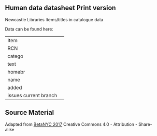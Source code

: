## Human data datasheet Print version

Newcastle Libraries Items/titles in catalogue data  

Data can be found here: 


| | |
|:---------| :-------------|
| Item |                       |
| RCN  | |
| catego | |
| text | |
| homebr | |
| name | |
| added | |
| issues current branch | |


Source Material
---------------

Adapted from [BetaNYC 2017](http://bit.ly/opendata_offline) Creative Commons 4.0 - Attribution - Share-alike 
